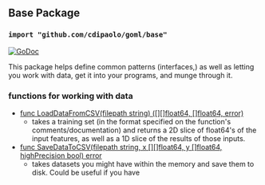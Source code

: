 ## Base Package
### `import "github.com/cdipaolo/goml/base"`

[![GoDoc](https://godoc.org/github.com/cdipaolo/goml/base?status.svg)](https://godoc.org/github.com/cdipaolo/goml/base)

This package helps define common patterns (interfaces,) as well as letting you work with data, get it into your programs, and munge through it.

### functions for working with data

- [func LoadDataFromCSV(filepath string) ([][]float64, []float64, error)](data.go)
  * takes a training set (in the format specified on the function's comments/documentation) and returns a 2D slice of float64's of the input features, as well as a 1D slice of the results of those inputs.
- [func SaveDataToCSV(filepath string, x [][]float64, y []float64, highPrecision bool) error](data.go)
  * takes datasets you might have within the memory and save them to disk. Could be useful if you have 